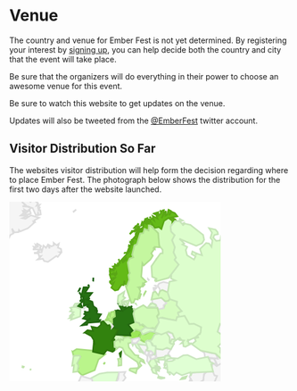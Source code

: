 Venue
=====

The country and venue for Ember Fest is not yet determined. By registering your interest by <a href="http://signup.embercampeurope.com">signing up</a>, you can help decide both the country and city that the event will take place. 

Be sure that the organizers will do everything in their power to choose an awesome venue for this event. 

Be sure to watch this website to get updates on the venue. 

Updates will also be tweeted from the <a href="https://twitter.com/EmberFest">@EmberFest</a> twitter account.

Visitor Distribution So Far
---------------------------

The websites visitor distribution will help form the decision regarding where to place Ember Fest. The photograph below shows the distribution for the first two days after the website launched. 

<img src="/img/visitor_distribution_first_two_days_1.png">